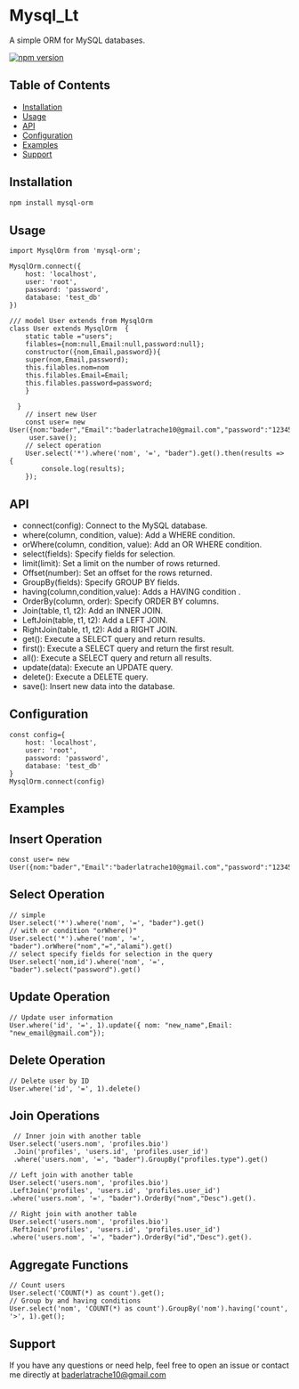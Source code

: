 # Mysql_Lt

A simple ORM for MySQL databases.

[![npm version](https://badge.fury.io/js/mysql-orm.svg)](https://badge.fury.io/js/mysql-orm)

## Table of Contents

- [Installation](#installation)
- [Usage](#usage)
- [API](#api)
- [Configuration](#configuration)
- [Examples](#examples)
- [Support](#support)


## Installation

```bash
npm install mysql-orm

```
## Usage

```
import MysqlOrm from 'mysql-orm';

MysqlOrm.connect({
    host: 'localhost',
    user: 'root',
    password: 'password',
    database: 'test_db'
})

/// model User extends from MysqlOrm
class User extends MysqlOrm  {
    static table ="users";
    filables={nom:null,Email:null,password:null};
    constructor({nom,Email,password}){
    super(nom,Email,password);    
    this.filables.nom=nom
    this.filables.Email=Email;
    this.filables.password=password;
    }
  
  }
    // insert new User
    const user= new User({nom:"bader","Email":"baderlatrache10@gmail.com","password":"12345678"});
     user.save();
    // select operation
    User.select('*').where('nom', '=', "bader").get().then(results => {
        console.log(results);
    });

```
## API
* connect(config): Connect to the MySQL database.
* where(column, condition, value): Add a WHERE condition.
* orWhere(column, condition, value): Add an OR WHERE condition.
* select(fields): Specify fields for selection.
* limit(limit): Set a limit on the number of rows returned.
* Offset(number): Set an offset for the rows returned.
* GroupBy(fields): Specify GROUP BY fields.
* having(column,condition,value): Adds a HAVING condition .
* OrderBy(column, order): Specify ORDER BY columns.
* Join(table, t1, t2): Add an INNER JOIN.
* LeftJoin(table, t1, t2): Add a LEFT JOIN.
* RightJoin(table, t1, t2): Add a RIGHT JOIN.
* get(): Execute a SELECT query and return results.
* first(): Execute a SELECT query and return the first result.
* all(): Execute a SELECT query and return all results.
* update(data): Execute an UPDATE query.
* delete(): Execute a DELETE query.
* save(): Insert new data into the database.

## Configuration
```
const config={
    host: 'localhost',
    user: 'root',
    password: 'password',
    database: 'test_db'
}
MysqlOrm.connect(config)

```
## Examples
## Insert Operation
  ```
  const user= new User({nom:"bader","Email":"baderlatrache10@gmail.com","password":"12345678"}).save();
  ```
## Select Operation
  ```
  // simple 
  User.select('*').where('nom', '=', "bader").get()
  // with or condition "orWhere()"
  User.select('*').where('nom', '=', "bader").orWhere("nom","=","alami").get()
  // select specify fields for selection in the query
  User.select('nom,id').where('nom', '=', "bader").select("password").get()
  ```
## Update Operation  
  ```
 // Update user information
 User.where('id', '=', 1).update({ nom: "new_name",Email: "new_email@gmail.com"}); 
  ```
## Delete Operation
  ```
 // Delete user by ID
 User.where('id', '=', 1).delete()
```
## Join Operations
 ```
  // Inner join with another table
User.select('users.nom', 'profiles.bio')
  .Join('profiles', 'users.id', 'profiles.user_id')
  .where('users.nom', '=', "bader").GroupBy("profiles.type").get()

// Left join with another table
User.select('users.nom', 'profiles.bio')
.LeftJoin('profiles', 'users.id', 'profiles.user_id')
 .where('users.nom', '=', "bader").OrderBy("nom","Desc").get().

// Right join with another table
User.select('users.nom', 'profiles.bio')
.ReftJoin('profiles', 'users.id', 'profiles.user_id')
 .where('users.nom', '=', "bader").OrderBy("id","Desc").get().
```
## Aggregate Functions
```
// Count users
User.select('COUNT(*) as count').get();
// Group by and having conditions
User.select('nom', 'COUNT(*) as count').GroupBy('nom').having('count', '>', 1).get();
```

## Support
  If you have any questions or need help, feel free to open an issue or contact me directly at baderlatrache10@gmail.com

  



  
